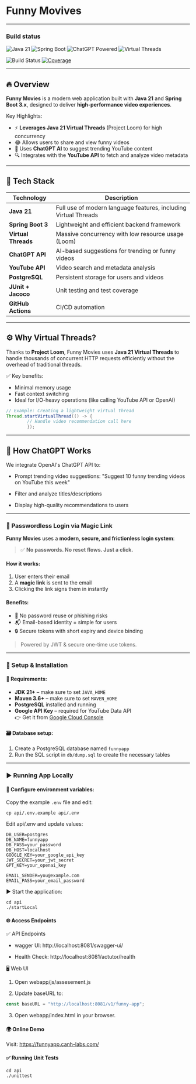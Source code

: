 # Funny Movives
---

### Build status

![Java 21](https://img.shields.io/badge/Java-21-blue)
![Spring Boot](https://img.shields.io/badge/Spring--Boot-3.x-brightgreen)
![ChatGPT Powered](https://img.shields.io/badge/AI-ChatGPT--Powered-purple)
![Virtual Threads](https://img.shields.io/badge/Threads-Virtual--Threads-orang)

![Build Status](https://github.com/nguyenhuuca/assessment/actions/workflows/funnyapp-ci.yml/badge.svg)
[![Coverage](https://img.shields.io/codecov/c/github/nguyenhuuca/assessment/main)](https://codecov.io/gh/nguyenhuuca/assessment)

---
## 🔥 Overview
**Funny Movies** is a modern web application built with **Java 21** and **Spring Boot 3.x**, designed to deliver **high-performance video experiences**.

Key Highlights:
- ⚡ **Leverages Java 21 Virtual Threads** (Project Loom) for high concurrency
- 😂 Allows users to share and view funny videos
- 🤖 Uses **ChatGPT AI** to suggest trending YouTube content
- 🔍 Integrates with the **YouTube API** to fetch and analyze video metadata

---

## 🚀 Tech Stack

| Technology        | Description                                                |
|-------------------|------------------------------------------------------------|
| **Java 21**       | Full use of modern language features, including Virtual Threads |
| **Spring Boot 3** | Lightweight and efficient backend framework                |
| **Virtual Threads** | Massive concurrency with low resource usage (Loom)       |
| **ChatGPT API**   | AI-based suggestions for trending or funny videos          |
| **YouTube API**   | Video search and metadata analysis                         |
| **PostgreSQL**    | Persistent storage for users and videos                    |
| **JUnit + Jacoco**| Unit testing and test coverage                             |
| **GitHub Actions**| CI/CD automation                                           |

---
## ⚙️ Why Virtual Threads?

Thanks to **Project Loom**, Funny Movies uses **Java 21 Virtual Threads** to handle thousands of concurrent HTTP requests efficiently without the overhead of traditional threads.

✅ Key benefits:
- Minimal memory usage
- Fast context switching
- Ideal for I/O-heavy operations (like calling YouTube API or OpenAI)

```java
// Example: Creating a lightweight virtual thread
Thread.startVirtualThread(() -> {
        // Handle video recommendation call here
        });
```
---
## 🧠 How ChatGPT Works

We integrate OpenAI's ChatGPT API to:

- Prompt trending video suggestions:
"Suggest 10 funny trending videos on YouTube this week"

- Filter and analyze titles/descriptions

- Display high-quality recommendations to users

---

### 🔐 Passwordless Login via Magic Link

**Funny Movies** uses a **modern, secure, and frictionless login system**:

> ✅ **No passwords. No reset flows. Just a click.**

#### How it works:
1. User enters their email
2. A **magic link** is sent to the email
3. Clicking the link signs them in instantly

#### Benefits:
- 🚫 No password reuse or phishing risks
- 📬 Email-based identity = simple for users
- 🔒 Secure tokens with short expiry and device binding

> Powered by JWT & secure one-time use tokens.


---

### 🚀 Setup & Installation

#### 🧰 Requirements:
- **JDK 21+** – make sure to set `JAVA_HOME`
- **Maven 3.6+** – make sure to set `MAVEN_HOME`
- **PostgreSQL** installed and running
- **Google API Key** – required for YouTube Data API  
  👉 Get it from [Google Cloud Console](https://console.cloud.google.com/apis/api/youtube.googleapis.com/credentials)

#### 🗃️ Database setup:
1. Create a PostgreSQL database named `funnyapp`
2. Run the SQL script in `db/dump.sql` to create the necessary tables

---

### ▶️ Running App Locally

#### 🔧 Configure environment variables:
Copy the example `.env` file and edit:
```shell
cp api/.env.example api/.env
```
Edit api/.env and update values:
```shell
DB_USER=postgres
DB_NAME=funnyapp
DB_PASS=your_password
DB_HOST=localhost
GOOGLE_KEY=your_google_api_key
JWT_SECRET=your_jwt_secret
GPT_KEY=your_openai_key

EMAIL_SENDER=you@example.com
EMAIL_PASS=your_email_password
```

▶ Start the application:
```shell
cd api
./startLocal
```

#### 🌐 Access Endpoints

✅ API Endpoints
- wagger UI: http://localhost:8081/swagger-ui/

- Health Check: http://localhost:8081/actutor/health

🖥️ Web UI
1. Open webapp/js/assesement.js

2. Update baseURL to:
```js
const baseURL = "http://localhost:8081/v1/funny-app";
```
3. Open webapp/index.html in your browser.

#### 🌍 Online Demo
Visit: https://funnyapp.canh-labs.com/

#### ✅ Running Unit Tests

```shell
cd api
./unittest
```

